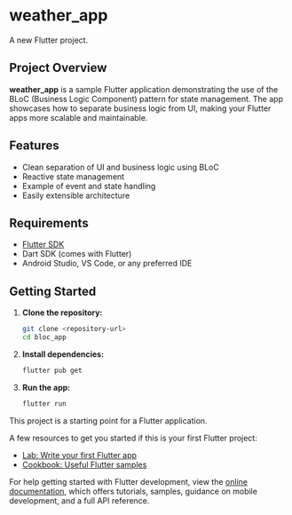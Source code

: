 # weather_app

A new Flutter project.

## Project Overview

**weather_app** is a sample Flutter application demonstrating the use of the BLoC (Business Logic Component) pattern for state management. The app showcases how to separate business logic from UI, making your Flutter apps more scalable and maintainable.

## Features

- Clean separation of UI and business logic using BLoC
- Reactive state management
- Example of event and state handling
- Easily extensible architecture

## Requirements

- [Flutter SDK](https://flutter.dev/docs/get-started/install)
- Dart SDK (comes with Flutter)
- Android Studio, VS Code, or any preferred IDE

## Getting Started

1. **Clone the repository:**
   ```bash
   git clone <repository-url>
   cd bloc_app
   ```
2. **Install dependencies:**
   ```bash
   flutter pub get
   ```
3. **Run the app:**
   ```bash
   flutter run
   ```

This project is a starting point for a Flutter application.

A few resources to get you started if this is your first Flutter project:

- [Lab: Write your first Flutter app](https://docs.flutter.dev/get-started/codelab)
- [Cookbook: Useful Flutter samples](https://docs.flutter.dev/cookbook)

For help getting started with Flutter development, view the
[online documentation](https://docs.flutter.dev/), which offers tutorials,
samples, guidance on mobile development, and a full API reference.
